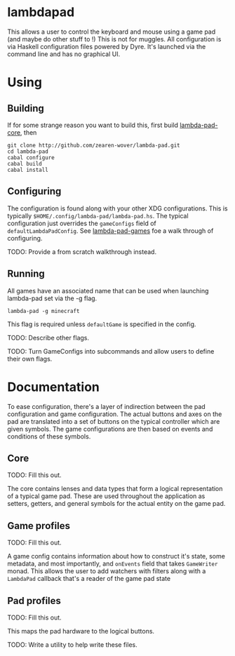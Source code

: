 # lambdapad

This allows a user to control the keyboard and mouse using a game pad (and maybe
do other stuff to !)  This is not for muggles.  All configuration is via Haskell
configuration files powered by Dyre.  It's launched via the command line and has
no graphical UI.

# Using

## Building

If for some strange reason you want to build this, first build
[lambda-pad-core](http://github.com/zearen-wover/lambda-pad-core.git), then

    git clone http://github.com/zearen-wover/lambda-pad.git
    cd lambda-pad
    cabal configure
    cabal build
    cabal install

## Configuring

The configuration is found along with your other XDG configurations.  This is
typically `$HOME/.config/lambda-pad/lambda-pad.hs`.  The typical configuration
just overrides the `gameConfigs` field of `defaultLambdaPadConfig`.  See
[lambda-pad-games](http://github.com/zearen-wover/lambda-pad-core.git) foe a
walk through of configuring.

TODO: Provide a from scratch walkthrough instead.

## Running

All games have an associated name that can be used when launching lambda-pad
set via the -g flag.

    lambda-pad -g minecraft

This flag is required unless `defaultGame` is specified in the config.

TODO: Describe other flags.

TODO: Turn GameConfigs into subcommands and allow users to define their own
flags.

# Documentation

To ease configuration, there's a layer of indirection between the pad
configuration and game configuration.  The actual buttons and axes on the pad
are translated into a set of buttons on the typical controller which are given
symbols.  The game configurations are then based on events and conditions of
these symbols.

## Core

TODO: Fill this out.

The core contains lenses and data types that form a logical representation of a
typical game pad.  These are used throughout the application as setters,
getters, and general symbols for the actual entity on the game pad.

## Game profiles

TODO: Fill this out.

A game config contains information about how to construct it's state, some
metadata, and most importantly, and `onEvents` field that takes `GameWriter`
monad.  This allows the user to add watchers with filters along with a
`LambdaPad` callback that's a reader of the game pad state

## Pad profiles

TODO: Fill this out.

This maps the pad hardware to the logical buttons.

TODO: Write a utility to help write these files.

